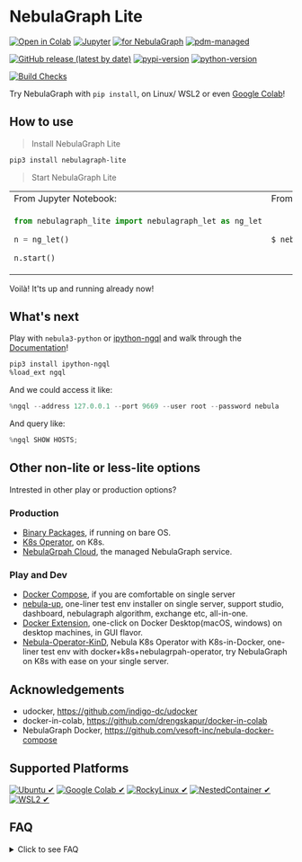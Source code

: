 # NebulaGraph Lite

[![Open in Colab](https://colab.research.google.com/assets/colab-badge.svg)](https://bit.ly/nebula-colab)
[![Jupyter](https://img.shields.io/badge/Jupyter-Supported-brightgreen)](https://github.com/jupyterlab/jupyterlab)
[![for NebulaGraph](https://img.shields.io/badge/Toolchain-NebulaGraph-blue)](https://github.com/vesoft-inc/nebula)
[![pdm-managed](https://img.shields.io/badge/pdm-managed-blueviolet)](https://pdm.fming.dev)


[![GitHub release (latest by date)](https://img.shields.io/github/v/release/wey-gu/nebulagraph-lite?label=release)](https://github.com/wey-gu/nebulagraph-lite/releases)
[![pypi-version](https://img.shields.io/pypi/v/nebulagraph-lite)](https://pypi.org/project/nebulagraph-lite/)
[![python-version](https://img.shields.io/badge/python-3.8%20|%203.9%20|%203.10%20|%203.11%20|%203.12-blue)](https://www.python.org/)

[![Build Checks](https://github.com/wey-gu/nebulagraph-lite/actions/workflows/release.yaml/badge.svg)](https://github.com/wey-gu/nebulagraph-lite/actions/workflows/release.yaml)

Try NebulaGraph with `pip install`, on Linux/ WSL2 or even [Google Colab](https://bit.ly/nebula-colab)!

## How to use

> Install NebulaGraph Lite

```bash
pip3 install nebulagraph-lite
```

> Start NebulaGraph Lite

<table>
<tr>
<td> From Jupyter Notebook: </td> <td> From CLI: </td>
</tr>
<tr>
<td>

```python
from nebulagraph_lite import nebulagraph_let as ng_let

n = ng_let()

n.start()
```

</td>
<td>

```bash
$ nebulagraph start
```

</td>
</tr>
</table>

Voilà! It'ts up and running already now!

## What's next

Play with `nebula3-python` or [ipython-ngql](https://github.com/wey-gu/ipython-ngql) and walk through the [Documentation](https://docs.nebula-graph.io/)!

```bash
pip3 install ipython-ngql
%load_ext ngql
```

And we could access it like:

```python
%ngql --address 127.0.0.1 --port 9669 --user root --password nebula
```

And query like:

```python
%ngql SHOW HOSTS;
```

## Other non-lite or less-lite options

Intrested in other play or production options?

### Production

- [Binary Packages](https://www.nebula-graph.io/download), if running on bare OS.
- [K8s Operator](https://github.com/vesoft-inc/nebula-operator), on K8s.
- [NebulaGrpah Cloud](https://www.nebula-graph.io/cloud), the managed NebulaGraph service.

### Play and Dev

- [Docker Compose](https://github.com/vesoft-inc/nebula-docker-compose), if you are comfortable on single server
- [nebula-up](https://github.com/wey-gu/nebula-up), one-liner test env installer on single server, support studio, dashboard, nebulagraph algorithm, exchange etc, all-in-one.
- [Docker Extension](https://github.com/nebula-contrib/nebulagraph-docker-ext), one-click on Docker Desktop(macOS, windows) on desktop machines, in GUI flavor.
- [Nebula-Operator-KinD](https://github.com/wey-gu/nebula-operator-kind), Nebula K8s Operator with K8s-in-Docker, one-liner test env with docker+k8s+nebulagrpah-operator, try NebulaGraph on K8s with ease on your single server.

## Acknowledgements

- udocker, https://github.com/indigo-dc/udocker
- docker-in-colab, https://github.com/drengskapur/docker-in-colab
- NebulaGraph Docker, https://github.com/vesoft-inc/nebula-docker-compose

## Supported Platforms

[![Ubuntu ✔](https://img.shields.io/badge/Ubuntu-✔-green?logo=ubuntu)](https://github.com/wey-gu/nebulagraph-lite)
[![Google Colab ✔](https://img.shields.io/badge/Google%20Colab-✔-green?logo=googlecolab)](https://github.com/wey-gu/nebulagraph-lite)
[![RockyLinux ✔](https://img.shields.io/badge/RockyLinux-✔-green?logo=rockylinux)](https://github.com/wey-gu/nebulagraph-lite)
[![Nested**Container** ✔](https://img.shields.io/badge/NestedContainer-✔-green?logo=docker)](https://github.com/wey-gu/nebulagraph-lite)
[![WSL2 ✔](https://img.shields.io/badge/WSL2-✔-green?logo=windows)](https://github.com/wey-gu/nebulagraph-lite)

## FAQ

<details>
  <summary>Click to see FAQ</summary>

### Why not docker?

With udocker, the opinionated subset docker running in user space, we could run docker images without root privilege, docker daemon.

Thus we support running inside docker container, WSL2, Google Colab.

### Can NebulaGraph-Lite run inside a container?

Yes! Say we are in a container that runs Ubuntu, we could run:

```bash
docker run -it --rm ubuntu:latest bash
# inside the container
apt update && apt install python3-pip curl -y
pip3 install nebulagraph-lite
python3
```

In python3:

```python
from nebulagraph_lite import nebulagraph_let as ng_let
n = ng_let(in_container=True)
n.start()
```

Or in shell:

```bash
nebulagraph --container start
```

### Does it support Windows?

Yes, it supports Windows with WSL2 or other Linux VMs with a Hypervisor.

### How to clean up?

- Step 1, from nebulagraph-lite, remove the udocker container and clean up the base path.

Python:

```python
n.stop()
n.clean_up()
```

Shell:

```bash
nebulagraph stop
nebulagraph cleanup
```

- Step 2, pip uninstall nebulagraph-lite and dependencies.

```bash
pip3 uninstall nebulagraph-lite udocker
```

- Step 3, remove the udocker files.

```bash
rm -rf ~/.udocker
```

- Step 4, kill the left processes, in case of any.

```bash
ss -plunt | grep "9559\|9669\|9779"
# if any, kill them with killall or other tools

killall -9 nebula-graphd
killall -9 nebula-storaged
killall -9 nebula-metad
```


</details>
